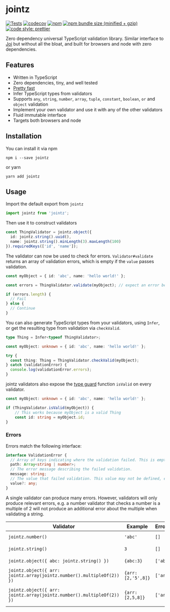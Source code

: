 # jointz
[![Tests](https://github.com/moodysalem/jointz/actions/workflows/test.yml/badge.svg)](https://github.com/moodysalem/jointz/actions/workflows/test.yml)
[![codecov](https://codecov.io/gh/moodysalem/jointz/branch/master/graph/badge.svg)](https://codecov.io/gh/moodysalem/jointz)
[![npm](https://img.shields.io/npm/v/jointz.svg)](https://www.npmjs.com/package/jointz)
[![npm bundle size (minified + gzip)](https://img.shields.io/bundlephobia/minzip/jointz.svg)](https://bundlephobia.com/result?p=jointz)
[![code style: prettier](https://img.shields.io/badge/code_style-prettier-ff69b4.svg?style=flat-square)](https://github.com/prettier/prettier)


Zero dependency universal TypeScript validation library. Similar interface to [Joi](https://github.com/hapijs/joi) but without all the bloat, and built for browsers and node with zero dependencies.

## Features

- Written in TypeScript
- Zero dependencies, tiny, and well tested
- [Pretty fast](https://github.com/moltar/typescript-runtime-type-benchmarks#data-type-checks-sans-ts-json-validator)
- Infer TypeScript types from validators
- Supports `any`, `string`, `number`, `array`, `tuple`, `constant`, `boolean`, `or` and `object` validation
- Implement your own validator and use it with any of the other validators
- Fluid immutable interface
- Targets both browsers and node

## Installation

You can install it via npm

```
npm i --save jointz
```

or yarn

```
yarn add jointz
```

## Usage

Import the default export from `jointz`

```typescript
import jointz from 'jointz';
``` 

Then use it to construct validators

```typescript
const ThingValidator = jointz.object({
  id: jointz.string().uuid(),
  name: jointz.string().minLength(3).maxLength(100)
}).requiredKeys(['id', 'name']);
```

The validator can now be used to check for errors.
`Validator#validate` returns an array of validation errors,
which is empty if the `value` passes validation. 

```typescript
const myObject = { id: 'abc', name: 'hello world!' };

const errors = ThingValidator.validate(myObject); // expect an error because id is not a uuid

if (errors.length) {
  // Fail
} else {
  // Continue
}
```

You can also generate TypeScript types from your validators, using `Infer`, or get the resulting type
from validation via `checkValid`. 

```typescript
type Thing = Infer<typeof ThingValidator>;

const myObject: unknown = { id: 'abc', name: 'hello world!' };

try {
  const thing: Thing = ThingValidator.checkValid(myObject);
} catch (validationError) {
  console.log(validationError.errors);
}
```

jointz validators also expose the [type guard](https://www.typescriptlang.org/docs/handbook/advanced-types.html#type-guards-and-type-assertions)
function `isValid` on every validator.
 
```typescript
const myObject: unknown = { id: 'abc', name: 'hello world!' };

if (ThingValidator.isValid(myObject)) {
    // This works because myObject is a valid Thing
    const id: string = myObject.id;
}
```

### Errors

Errors match the following interface:

```typescript
interface ValidationError {
  // Array of keys indicating where the validation failed. This is empty if top level validation failed.
  path: Array<string | number>;
  // The error message describing the failed validation.
  message: string;
  // The value that failed validation. This value may not be defined, e.g. in the case of missing required keys.
  value?: any;
}
```

A single validator can produce many errors. However, validators will only produce relevant errors, e.g. a number validator that checks a number is a multiple of 2 will not produce an additional error about the multiple when validating a string.

| Validator                                                             | Example           | Error.path  | Error.message                      | Error.value |
|-----------------------------------------------------------------------|-------------------|-------------|------------------------------------|-------------|
| `jointz.number()`                                                     | `'abc'`           | `[]`        | `'must be a number'`               | `'abc'`     |
| `jointz.string()`                                                     | `3`               | `[]`        | `'must be a string'`               | `3`         |
| `jointz.object({ abc: jointz.string() })`                             | `{abc:3}`         | `['abc']`   | `'must be a string'`               | `3`         |
| `jointz.object({ arr: jointz.array(jointz.number().multipleOf(2)) })` | `{arr:[2,'5',8]}` | `['arr',1]` | `'must be a number'`               | `'5'`       |
| `jointz.object({ arr: jointz.array(jointz.number().multipleOf(2)) })` | `{arr:[2,5,8]}`   | `['arr',1]` | `'number was not a multiple of 2'` | `5`         |
